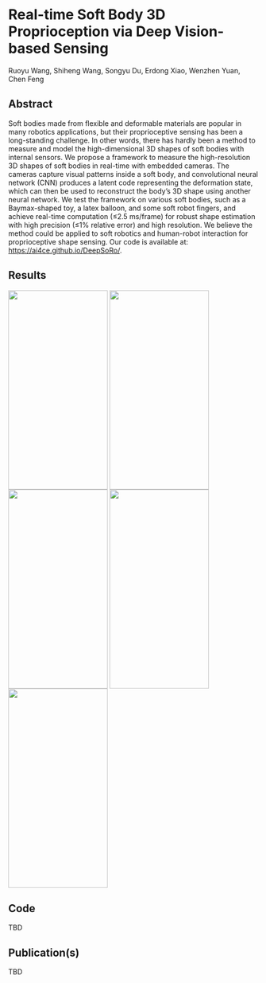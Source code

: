 # Real-time Soft Body 3D Proprioception via Deep Vision-based Sensing

Ruoyu Wang, Shiheng Wang, Songyu Du, Erdong Xiao, Wenzhen Yuan, Chen Feng

## Abstract
Soft bodies made from flexible and deformable materials are popular in many robotics applications, but their proprioceptive sensing has been a long-standing challenge. In other words, there has hardly been a method to measure and model the high-dimensional 3D shapes of soft bodies with internal sensors. We propose a framework to measure the high-resolution 3D shapes of soft bodies in real-time with embedded cameras. The cameras capture visual patterns inside a soft body, and convolutional neural network (CNN) produces a latent code representing the deformation state, which can then be used to reconstruct the body’s 3D shape using another neural network. We test the framework on various soft bodies, such as a Baymax-shaped toy, a latex balloon, and some soft robot fingers, and achieve real-time computation (≤2.5 ms/frame) for robust shape estimation with high precision (≤1% relative error) and high resolution. We believe the method could be applied to soft robotics and human-robot interaction for proprioceptive shape sensing. Our code is available at: https://ai4ce.github.io/DeepSoRo/.
## Results
<img align="center" width="200" height="400" src="./docs/images/10_60.gif">
<img align="center" width="200" height="400" src="./docs/images/5000_5050.gif">
<img align="center" width="200" height="400" src="./docs/images/150_200.gif">
<img align="center" width="200" height="400" src="./docs/images/80_130.gif">
<img align="center" width="200" height="400" src="./docs/images/3900_3950.gif">

## Code
TBD

## Publication(s)
TBD
